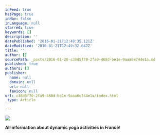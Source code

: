 ```yaml
---
inFeed: true
hasPage: true
inNav: false
inLanguage: null
starred: true
keywords: []
description: ''
datePublished: '2016-01-21T12:49:35.121Z'
dateModified: '2016-01-21T12:49:32.642Z'
title: ''
author: []
sourcePath: _posts/2016-01-20-c38d5f70-2fa9-468d-be1e-9aaa6e744e1a.md
published: true
authors: []
publisher:
  name: null
  domain: null
  url: null
  favicon: null
url: c38d5f70-2fa9-468d-be1e-9aaa6e744e1a/index.html
_type: Article

---
```

![](https://s3-us-west-2.amazonaws.com/the-grid-img/p/d987e24b3058ceb4ca63a5c1d53e176f20e0c969.jpg)

**All information about dynamic yoga activities in France!**
